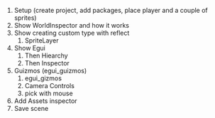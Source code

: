 1. Setup (create project, add packages, place player and a couple of sprites)
2. Show WorldInspector and how it works
3. Show creating custom type with reflect
    1. SpriteLayer
4. Show Egui
    1. Then Hiearchy
    2. Then Inspector
5. Guizmos (egui_guizmos)
    1. egui_gizmos
    2. Camera Controls
    3. pick with mouse
6. Add Assets inspector
7. Save scene
